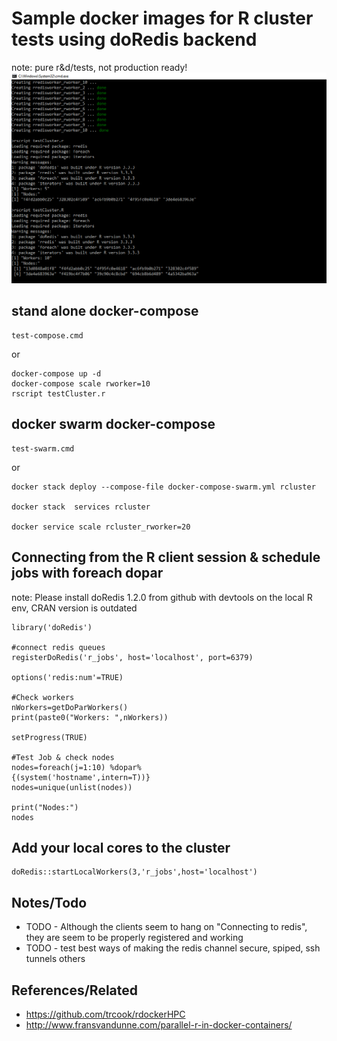 # Sample docker images for R cluster tests using doRedis backend

note: pure r&d/tests, not production ready!
![](images/2017-07-28-04-23-41.png)

## stand alone docker-compose
~~~~
test-compose.cmd
~~~~
or
~~~~~
docker-compose up -d 
docker-compose scale rworker=10
rscript testCluster.r
~~~~~~

## docker swarm  docker-compose
~~~~
test-swarm.cmd
~~~~
or
~~~~~
docker stack deploy --compose-file docker-compose-swarm.yml rcluster

docker stack  services rcluster

docker service scale rcluster_rworker=20
~~~~~~

## Connecting from the R client session & schedule jobs with foreach dopar

note: Please install doRedis 1.2.0 from github with devtools on the local R env, CRAN version is outdated

~~~~
library('doRedis')

#connect redis queues
registerDoRedis('r_jobs', host='localhost', port=6379)

options('redis:num'=TRUE)

#Check workers
nWorkers=getDoParWorkers()
print(paste0("Workers: ",nWorkers))

setProgress(TRUE)

#Test Job & check nodes
nodes=foreach(j=1:10) %dopar%
{(system('hostname',intern=T))}
nodes=unique(unlist(nodes))

print("Nodes:")
nodes
~~~~

## Add your local cores to the cluster

~~~~
doRedis::startLocalWorkers(3,'r_jobs',host='localhost')

~~~~

## Notes/Todo

- TODO - Although the clients seem to hang on "Connecting to redis", they are seem to be properly registered and working
- TODO - test best ways of making the redis channel secure, spiped, ssh tunnels others

## References/Related
- https://github.com/trcook/rdockerHPC
- http://www.fransvandunne.com/parallel-r-in-docker-containers/
